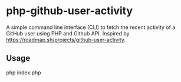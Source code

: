 # php-github-user-activity

A simple command line interface (CLI) to fetch the recent activity of a GitHub user using PHP and Github API. Inspired by https://roadmap.sh/projects/github-user-activity.

## Usage

php index.php <github-username>
